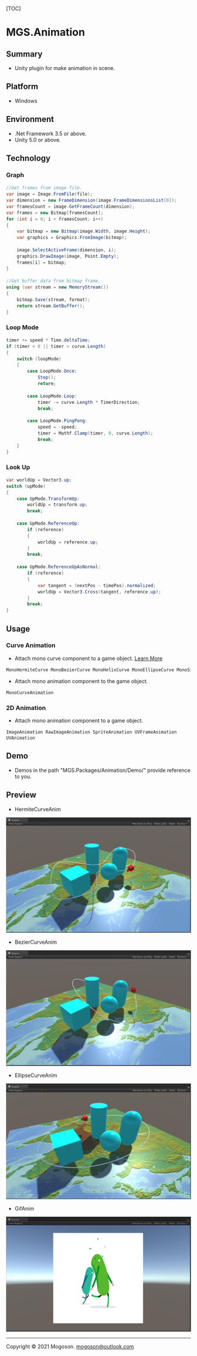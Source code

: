 [TOC]

# MGS.Animation

## Summary

- Unity plugin for make animation in scene.

## Platform

- Windows

## Environment

- .Net Framework 3.5 or above.
- Unity 5.0 or above.

## Technology

### Graph

```C#
//Get frames from image file.
var image = Image.FromFile(file);
var dimension = new FrameDimension(image.FrameDimensionsList[0]);
var framesCount = image.GetFrameCount(dimension);
var frames = new Bitmap[framesCount];
for (int i = 0; i < framesCount; i++)
{
    var bitmap = new Bitmap(image.Width, image.Height);
    var graphics = Graphics.FromImage(bitmap);

    image.SelectActiveFrame(dimension, i);
    graphics.DrawImage(image, Point.Empty);
    frames[i] = bitmap;
}

//Get buffer data from bitmap frame.
using (var stream = new MemoryStream())
{
    bitmap.Save(stream, format);
    return stream.GetBuffer();
}
```

### Loop Mode

```C#
timer += speed * Time.deltaTime;
if (timer < 0 || timer > curve.Length)
{
    switch (loopMode)
    {
        case LoopMode.Once:
            Stop();
            return;

        case LoopMode.Loop:
            timer -= curve.Length * TimerDirection;
            break;

        case LoopMode.PingPong:
            speed = -speed;
            timer = Mathf.Clamp(timer, 0, curve.Length);
            break;
    }
}
```

### Look Up

```C#
var worldUp = Vector3.up;
switch (upMode)
{
    case UpMode.TransformUp:
        worldUp = transform.up;
        break;

    case UpMode.ReferenceUp:
        if (reference)
        {
            worldUp = reference.up;
        }
        break;

    case UpMode.ReferenceUpAsNormal:
        if (reference)
        {
            var tangent = (nextPos - timePos).normalized;
            worldUp = Vector3.Cross(tangent, reference.up);
        }
        break;
}
```

## Usage

### Curve Animation

- Attach mono curve component to a game object. [Learn More](https://github.com/mogoson/MGS.MonoCurve)

```tex
MonoHermiteCurve MonoBezierCurve MonoHelixCurve MonoEllipseCurve MonoSinCurve
```

- Attach mono animation component to the game object.

```tex
MonoCurveAnimation
```

### 2D Animation

- Attach mono animation component to a game object.

```text
ImageAnimation RawImageAnimation SpriteAnimation UVFrameAnimation UVAnimation
```

## Demo

- Demos in the path "MGS.Packages/Animation/Demo/" provide reference to you.

## Preview

- HermiteCurveAnim

![](.\Attachment\images\HermiteCurveAnim.PNG)

- BezierCurveAnim

![](.\Attachment\images\BezierCurveAnim.PNG)

- EllipseCurveAnim

![](.\Attachment\images\EllipseCurveAnim.PNG)

- GifAnim

![](.\Attachment\images\GifAnim.PNG)

------

Copyright © 2021 Mogoson.	mogoson@outlook.com